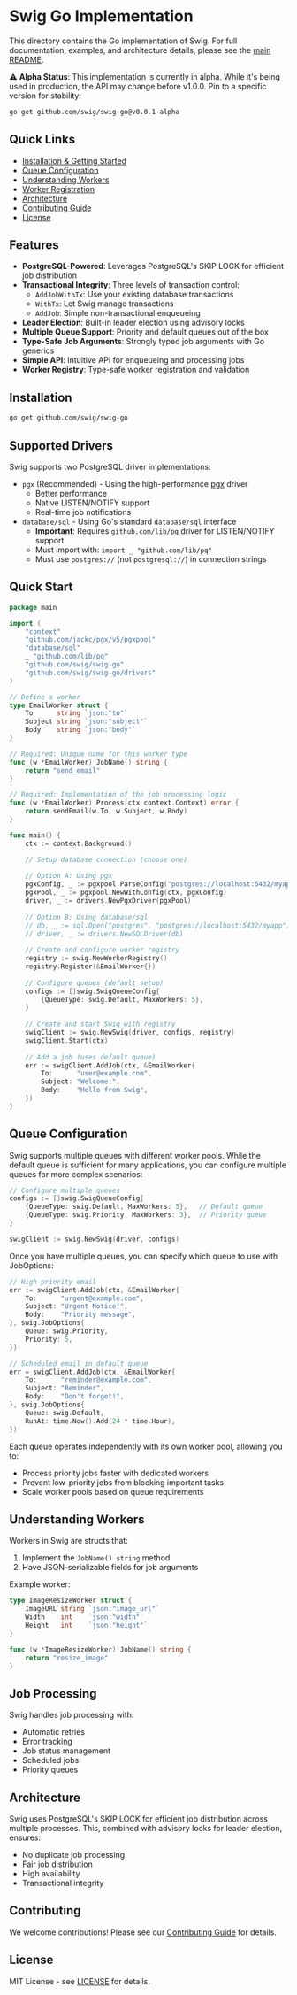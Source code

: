 # Swig Go Implementation

This directory contains the Go implementation of Swig. For full documentation, examples, and architecture details, please see the [main README](../README.md).

⚠️ **Alpha Status**: This implementation is currently in alpha. While it's being used in production, the API may change before v1.0.0. Pin to a specific version for stability:

```bash
go get github.com/swig/swig-go@v0.0.1-alpha
```

## Quick Links
- [Installation & Getting Started](../README.md#installation)
- [Queue Configuration](../README.md#queue-configuration)
- [Understanding Workers](../README.md#understanding-workers)
- [Worker Registration](../README.md#worker-registration)
- [Architecture](../README.md#architecture)
- [Contributing Guide](../CONTRIBUTING.md)
- [License](../LICENSE)

## Features

- **PostgreSQL-Powered**: Leverages PostgreSQL's SKIP LOCK for efficient job distribution
- **Transactional Integrity**: Three levels of transaction control:
  - `AddJobWithTx`: Use your existing database transactions
  - `WithTx`: Let Swig manage transactions
  - `AddJob`: Simple non-transactional enqueueing
- **Leader Election**: Built-in leader election using advisory locks
- **Multiple Queue Support**: Priority and default queues out of the box
- **Type-Safe Job Arguments**: Strongly typed job arguments with Go generics
- **Simple API**: Intuitive API for enqueueing and processing jobs
- **Worker Registry**: Type-safe worker registration and validation

## Installation

```bash
go get github.com/swig/swig-go
```

## Supported Drivers

Swig supports two PostgreSQL driver implementations:
- `pgx` (Recommended) - Using the high-performance [pgx](https://github.com/jackc/pgx) driver
  - Better performance
  - Native LISTEN/NOTIFY support
  - Real-time job notifications
- `database/sql` - Using Go's standard `database/sql` interface
  - **Important**: Requires `github.com/lib/pq` driver for LISTEN/NOTIFY support
  - Must import with: `import _ "github.com/lib/pq"`
  - Must use `postgres://` (not `postgresql://`) in connection strings

## Quick Start

```go
package main

import (
    "context"
    "github.com/jackc/pgx/v5/pgxpool"
    "database/sql"
    _ "github.com/lib/pq"
    "github.com/swig/swig-go"
    "github.com/swig/swig-go/drivers"
)

// Define a worker
type EmailWorker struct {
    To      string `json:"to"`
    Subject string `json:"subject"`
    Body    string `json:"body"`
}

// Required: Unique name for this worker type
func (w *EmailWorker) JobName() string {
    return "send_email"
}

// Required: Implementation of the job processing logic
func (w *EmailWorker) Process(ctx context.Context) error {
    return sendEmail(w.To, w.Subject, w.Body)
}

func main() {
    ctx := context.Background()

    // Setup database connection (choose one)
    
    // Option A: Using pgx
    pgxConfig, _ := pgxpool.ParseConfig("postgres://localhost:5432/myapp")
    pgxPool, _ := pgxpool.NewWithConfig(ctx, pgxConfig)
    driver, _ := drivers.NewPgxDriver(pgxPool)
    
    // Option B: Using database/sql
    // db, _ := sql.Open("postgres", "postgres://localhost:5432/myapp")
    // driver, _ := drivers.NewSQLDriver(db)
    
    // Create and configure worker registry
    registry := swig.NewWorkerRegistry()
    registry.Register(&EmailWorker{})
    
    // Configure queues (default setup)
    configs := []swig.SwigQueueConfig{
        {QueueType: swig.Default, MaxWorkers: 5},
    }
    
    // Create and start Swig with registry
    swigClient := swig.NewSwig(driver, configs, registry)
    swigClient.Start(ctx)
    
    // Add a job (uses default queue)
    err := swigClient.AddJob(ctx, &EmailWorker{
        To:      "user@example.com",
        Subject: "Welcome!",
        Body:    "Hello from Swig",
    })
}
```

## Queue Configuration

Swig supports multiple queues with different worker pools. While the default queue is sufficient for many applications, you can configure multiple queues for more complex scenarios:

```go
// Configure multiple queues
configs := []swig.SwigQueueConfig{
    {QueueType: swig.Default, MaxWorkers: 5},   // Default queue
    {QueueType: swig.Priority, MaxWorkers: 3},  // Priority queue
}

swigClient := swig.NewSwig(driver, configs)
```

Once you have multiple queues, you can specify which queue to use with JobOptions:

```go
// High priority email
err := swigClient.AddJob(ctx, &EmailWorker{
    To:      "urgent@example.com",
    Subject: "Urgent Notice!",
    Body:    "Priority message",
}, swig.JobOptions{
    Queue: swig.Priority,
    Priority: 5,
})

// Scheduled email in default queue
err = swigClient.AddJob(ctx, &EmailWorker{
    To:      "reminder@example.com",
    Subject: "Reminder",
    Body:    "Don't forget!",
}, swig.JobOptions{
    Queue: swig.Default,
    RunAt: time.Now().Add(24 * time.Hour),
})
```

Each queue operates independently with its own worker pool, allowing you to:
- Process priority jobs faster with dedicated workers
- Prevent low-priority jobs from blocking important tasks
- Scale worker pools based on queue requirements

## Understanding Workers

Workers in Swig are structs that:
1. Implement the `JobName() string` method
2. Have JSON-serializable fields for job arguments

Example worker:
```go
type ImageResizeWorker struct {
    ImageURL string `json:"image_url"`
    Width    int    `json:"width"`
    Height   int    `json:"height"`
}

func (w *ImageResizeWorker) JobName() string {
    return "resize_image"
}
```

## Job Processing

Swig handles job processing with:
- Automatic retries
- Error tracking
- Job status management
- Scheduled jobs
- Priority queues

## Architecture

Swig uses PostgreSQL's SKIP LOCK for efficient job distribution across multiple processes. This, combined with advisory locks for leader election, ensures:

- No duplicate job processing
- Fair job distribution
- High availability
- Transactional integrity

## Contributing

We welcome contributions! Please see our [Contributing Guide](CONTRIBUTING.md) for details.

## License

MIT License - see [LICENSE](LICENSE) for details. 